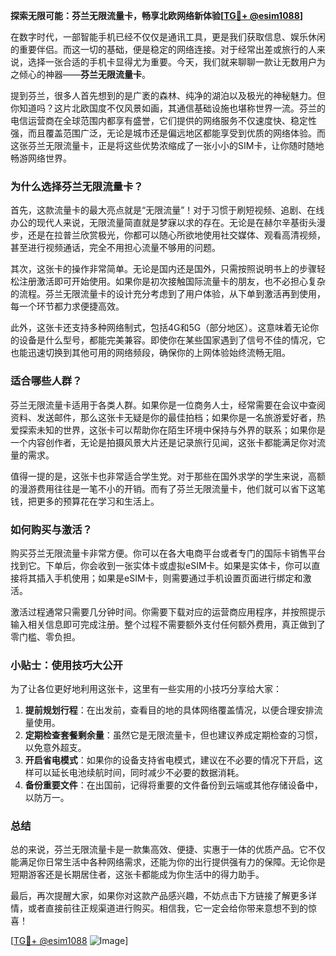 **探索无限可能：芬兰无限流量卡，畅享北欧网络新体验[[TG💪+ @esim1088](https://t.me/s/esim1088)]**

在数字时代，一部智能手机已经不仅仅是通讯工具，更是我们获取信息、娱乐休闲的重要伴侣。而这一切的基础，便是稳定的网络连接。对于经常出差或旅行的人来说，选择一张合适的手机卡显得尤为重要。今天，我们就来聊聊一款让无数用户为之倾心的神器——**芬兰无限流量卡**。

提到芬兰，很多人首先想到的是广袤的森林、纯净的湖泊以及极光的神秘魅力。但你知道吗？这片北欧国度不仅风景如画，其通信基础设施也堪称世界一流。芬兰的电信运营商在全球范围内都享有盛誉，它们提供的网络服务不仅速度快、稳定性强，而且覆盖范围广泛，无论是城市还是偏远地区都能享受到优质的网络体验。而这张芬兰无限流量卡，正是将这些优势浓缩成了一张小小的SIM卡，让你随时随地畅游网络世界。

### **为什么选择芬兰无限流量卡？**

首先，这款流量卡的最大亮点就是“无限流量”！对于习惯于刷短视频、追剧、在线办公的现代人来说，无限流量简直就是梦寐以求的存在。无论是在赫尔辛基街头漫步，还是在拉普兰欣赏极光，你都可以随心所欲地使用社交媒体、观看高清视频，甚至进行视频通话，完全不用担心流量不够用的问题。

其次，这张卡的操作非常简单。无论是国内还是国外，只需按照说明书上的步骤轻松注册激活即可开始使用。如果你是初次接触国际流量卡的朋友，也不必担心复杂的流程。芬兰无限流量卡的设计充分考虑到了用户体验，从下单到激活再到使用，每一个环节都力求便捷高效。

此外，这张卡还支持多种网络制式，包括4G和5G（部分地区）。这意味着无论你的设备是什么型号，都能完美兼容。即使你在某些国家遇到了信号不佳的情况，它也能迅速切换到其他可用的网络频段，确保你的上网体验始终流畅无阻。

### **适合哪些人群？**

芬兰无限流量卡适用于各类人群。如果你是一位商务人士，经常需要在会议中查阅资料、发送邮件，那么这张卡无疑是你的最佳拍档；如果你是一名旅游爱好者，热爱探索未知的世界，这张卡可以帮助你在陌生环境中保持与外界的联系；如果你是一个内容创作者，无论是拍摄风景大片还是记录旅行见闻，这张卡都能满足你对流量的需求。

值得一提的是，这张卡也非常适合学生党。对于那些在国外求学的学生来说，高额的漫游费用往往是一笔不小的开销。而有了芬兰无限流量卡，他们就可以省下这笔钱，把更多的预算花在学习和生活上。

### **如何购买与激活？**

购买芬兰无限流量卡非常方便。你可以在各大电商平台或者专门的国际卡销售平台找到它。下单后，你会收到一张实体卡或虚拟eSIM卡。如果是实体卡，你可以直接将其插入手机使用；如果是eSIM卡，则需要通过手机设置页面进行绑定和激活。

激活过程通常只需要几分钟时间。你需要下载对应的运营商应用程序，并按照提示输入相关信息即可完成注册。整个过程不需要额外支付任何额外费用，真正做到了零门槛、零负担。

### **小贴士：使用技巧大公开**

为了让各位更好地利用这张卡，这里有一些实用的小技巧分享给大家：

1. **提前规划行程**：在出发前，查看目的地的具体网络覆盖情况，以便合理安排流量使用。
2. **定期检查套餐剩余量**：虽然它是无限流量卡，但也建议养成定期检查的习惯，以免意外超支。
3. **开启省电模式**：如果你的设备支持省电模式，建议在不必要的情况下开启，这样可以延长电池续航时间，同时减少不必要的数据消耗。
4. **备份重要文件**：在出国前，记得将重要的文件备份到云端或其他存储设备中，以防万一。

### **总结**

总的来说，芬兰无限流量卡是一款集高效、便捷、实惠于一体的优质产品。它不仅能满足你日常生活中各种网络需求，还能为你的出行提供强有力的保障。无论你是短期游客还是长期居住者，这张卡都能成为你生活中的得力助手。

最后，再次提醒大家，如果你对这款产品感兴趣，不妨点击下方链接了解更多详情，或者直接前往正规渠道进行购买。相信我，它一定会给你带来意想不到的惊喜！

[[TG💪+ @esim1088](https://t.me/s/esim1088) ![Image](https://i.postimg.cc/4NQfJmqS/Snipaste-2025-05-13-00-14-12.png)]